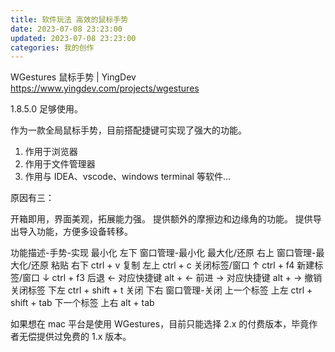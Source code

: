 ```yaml
---
title: 软件玩法 高效的鼠标手势
date: 2023-07-08 23:23:00
updated: 2023-07-08 23:23:00
categories: 我的创作
---
```


WGestures 鼠标手势 | YingDev
<https://www.yingdev.com/projects/wgestures>

1.8.5.0 足够使用。

作为一款全局鼠标手势，目前搭配捷键可实现了强大的功能。

1. 作用于浏览器
2. 作用于文件管理器
3. 作用与 IDEA、vscode、windows terminal 等软件...

原因有三：

开箱即用，界面美观，拓展能力强。
提供额外的摩擦边和边缘角的功能。
提供导出导入功能，方便多设备转移。

功能描述-手势-实现
最小化 左下 窗口管理-最小化
最大化/还原 右上 窗口管理-最大化/还原
粘贴 右下 ctrl + v
复制 左上 ctrl + c
关闭标签/窗口 ↑ ctrl + f4
新建标签/窗口 ↓ ctrl + f3
后退 ← 对应快捷键 alt + ←
前进 → 对应快捷键 alt + →
撤销关闭标签 下左 ctrl + shift + t
关闭 下右 窗口管理-关闭
上一个标签 上左 ctrl + shift + tab
下一个标签 上右 alt + tab

如果想在 mac 平台是使用 WGestures，目前只能选择 2.x 的付费版本，毕竟作者无偿提供过免费的 1.x 版本。
